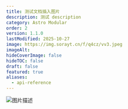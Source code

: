 ```yaml
---
title: 测试文档插入图片
description: 测试 description
category: Astro Modular
order: 2
version: 1.1.0
lastModified: 2025-10-27
image: https://img.sorayt.cn/f/q4cz/vv3.jpeg
imageAlt:
hideCoverImage: false
hideTOC: false
draft: false
featured: true
aliases:
  - api-reference
---
```

![图片描述](https://img.sorayt.cn/f/q4cz/vv2.jpeg)

